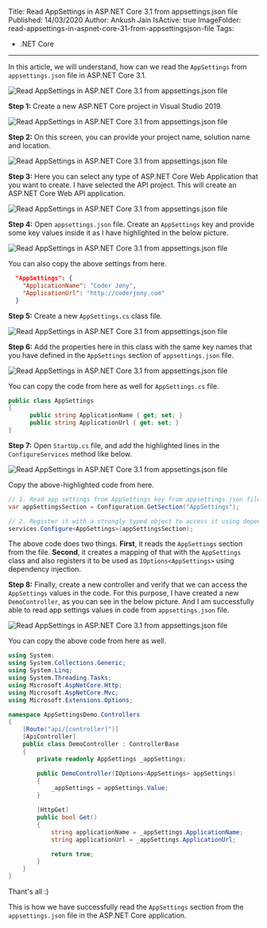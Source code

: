 Title: Read AppSettings in ASP.NET Core 3.1 from appsettings.json file
Published: 14/03/2020
Author: Ankush Jain
IsActive: true
ImageFolder: read-appsettings-in-aspnet-core-31-from-appsettingsjson-file
Tags:
  - .NET Core
---
In this article, we will understand, how can we read the `AppSettings` from `appsettings.json` file in ASP.NET Core 3.1.

![Read AppSettings in ASP.NET Core 3.1 from appsettings.json file](/img/blogs/read-appsettings-in-aspnet-core-31-from-appsettingsjson-file/aspnet-core.png)

**Step 1:** Create a new ASP.NET Core project in Visual Studio 2019. 

![Read AppSettings in ASP.NET Core 3.1 from appsettings.json file](/img/blogs/read-appsettings-in-aspnet-core-31-from-appsettingsjson-file/1-read-appsettings-in-aspnet-core-31-from-appsettingsjson-file.png)

**Step 2:** On this screen, you can provide your project name, solution name and location. 

![Read AppSettings in ASP.NET Core 3.1 from appsettings.json file](/img/blogs/read-appsettings-in-aspnet-core-31-from-appsettingsjson-file/2-read-appsettings-in-aspnet-core-31-from-appsettingsjson-file.png)

**Step 3:** Here you can select any type of ASP.NET Core Web Application that you want to create. I have selected the API project. This will create an ASP.NET Core Web API application. 

![Read AppSettings in ASP.NET Core 3.1 from appsettings.json file](/img/blogs/read-appsettings-in-aspnet-core-31-from-appsettingsjson-file/3-read-appsettings-in-aspnet-core-31-from-appsettingsjson-file.png)

**Step 4:** Open `appsettings.json` file. Create an `AppSettings` key and provide some key values inside it as I have highlighted in the below picture. 

![Read AppSettings in ASP.NET Core 3.1 from appsettings.json file](/img/blogs/read-appsettings-in-aspnet-core-31-from-appsettingsjson-file/4-read-appsettings-in-aspnet-core-31-from-appsettingsjson-file.png)

You can also copy the above settings from here.

```json
  "AppSettings": {
    "ApplicationName": "Coder Jony",
    "ApplicationUrl": "http://coderjony.com"
  }
```

**Step 5:** Create a new `AppSettings.cs` class file. 

![Read AppSettings in ASP.NET Core 3.1 from appsettings.json file](/img/blogs/read-appsettings-in-aspnet-core-31-from-appsettingsjson-file/5-read-appsettings-in-aspnet-core-31-from-appsettingsjson-file.png)

**Step 6:** Add the properties here in this class with the same key names that you have defined in the `AppSettings` section of `appsettings.json` file. 

![Read AppSettings in ASP.NET Core 3.1 from appsettings.json file](/img/blogs/read-appsettings-in-aspnet-core-31-from-appsettingsjson-file/6-read-appsettings-in-aspnet-core-31-from-appsettingsjson-file.png)

You can copy the code from here as well for `AppSettings.cs` file.

```cs
public class AppSettings
{
      public string ApplicationName { get; set; }
      public string ApplicationUrl { get; set; }
}
```

**Step 7:** Open `StartUp.cs` file, and add the highlighted lines in the `ConfigureServices` method like below. 

![Read AppSettings in ASP.NET Core 3.1 from appsettings.json file](/img/blogs/read-appsettings-in-aspnet-core-31-from-appsettingsjson-file/7-read-appsettings-in-aspnet-core-31-from-appsettingsjson-file.png)

Copy the above-highlighted code from here.

```cs
// 1. Read app settings from AppSettings key from appsettings.json file
var appSettingsSection = Configuration.GetSection("AppSettings");

// 2. Register it with a strongly typed object to access it using dependency injection 
services.Configure<AppSettings>(appSettingsSection);
```

The above code does two things. **First**, it reads the `AppSettings` section from the file. **Second**, it creates a mapping of that with the `AppSettings` class and also registers it to be used as `IOptions<AppSettings>` using dependency injection.

**Step 8:** Finally, create a new controller and verify that we can access the `AppSettings` values in the code. For this purpose, I have created a new `DemoController`, as you can see in the below picture. And I am successfully able to read app settings values in code from `appsettings.json` file.

![Read AppSettings in ASP.NET Core 3.1 from appsettings.json file](/img/blogs/read-appsettings-in-aspnet-core-31-from-appsettingsjson-file/8-read-appsettings-in-aspnet-core-31-from-appsettingsjson-file.png)

You can copy the above code from here as well.

```cs
using System;
using System.Collections.Generic;
using System.Linq;
using System.Threading.Tasks;
using Microsoft.AspNetCore.Http;
using Microsoft.AspNetCore.Mvc;
using Microsoft.Extensions.Options;

namespace AppSettingsDemo.Controllers
{
    [Route("api/[controller]")]
    [ApiController]
    public class DemoController : ControllerBase
    {
        private readonly AppSettings _appSettings;

        public DemoController(IOptions<AppSettings> appSettings)
        {
            _appSettings = appSettings.Value;
        }

        [HttpGet]
        public bool Get()
        {
            string applicationName = _appSettings.ApplicationName;
            string applicationUrl = _appSettings.ApplicationUrl;

            return true;
        }
    }
}  
```

Thant's all :)

This is how we have successfully read the `AppSettings` section from the `appsettings.json` file in the ASP.NET Core application.

                
